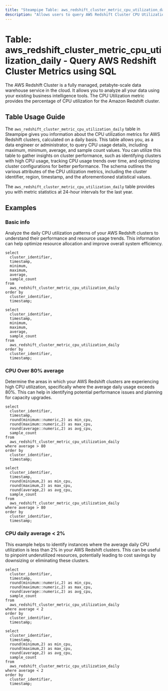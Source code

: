 ```yaml
---
title: "Steampipe Table: aws_redshift_cluster_metric_cpu_utilization_daily - Query AWS Redshift Cluster Metrics using SQL"
description: "Allows users to query AWS Redshift Cluster CPU Utilization Metrics on a daily basis."
---
```


# Table: aws_redshift_cluster_metric_cpu_utilization_daily - Query AWS Redshift Cluster Metrics using SQL

The AWS Redshift Cluster is a fully managed, petabyte-scale data warehouse service in the cloud. It allows you to analyze all your data using your existing business intelligence tools. The CPU Utilization metric provides the percentage of CPU utilization for the Amazon Redshift cluster.

## Table Usage Guide

The `aws_redshift_cluster_metric_cpu_utilization_daily` table in Steampipe gives you information about the CPU utilization metrics for AWS Redshift clusters, calculated on a daily basis. This table allows you, as a data engineer or administrator, to query CPU usage details, including maximum, minimum, average, and sample count values. You can utilize this table to gather insights on cluster performance, such as identifying clusters with high CPU usage, tracking CPU usage trends over time, and optimizing cluster configurations for better performance. The schema outlines the various attributes of the CPU utilization metrics, including the cluster identifier, region, timestamp, and the aforementioned statistical values.

The `aws_redshift_cluster_metric_cpu_utilization_daily` table provides you with metric statistics at 24-hour intervals for the last year.

## Examples

### Basic info
Analyze the daily CPU utilization patterns of your AWS Redshift clusters to understand their performance and resource usage trends. This information can help optimize resource allocation and improve overall system efficiency.

```sql+postgres
select
  cluster_identifier,
  timestamp,
  minimum,
  maximum,
  average,
  sample_count
from
  aws_redshift_cluster_metric_cpu_utilization_daily
order by
  cluster_identifier,
  timestamp;
```

```sql+sqlite
select
  cluster_identifier,
  timestamp,
  minimum,
  maximum,
  average,
  sample_count
from
  aws_redshift_cluster_metric_cpu_utilization_daily
order by
  cluster_identifier,
  timestamp;
```

### CPU Over 80% average
Determine the areas in which your AWS Redshift clusters are experiencing high CPU utilization, specifically where the average daily usage exceeds 80%. This can help in identifying potential performance issues and planning for capacity upgrades.

```sql+postgres
select
  cluster_identifier,
  timestamp,
  round(minimum::numeric,2) as min_cpu,
  round(maximum::numeric,2) as max_cpu,
  round(average::numeric,2) as avg_cpu,
  sample_count
from
  aws_redshift_cluster_metric_cpu_utilization_daily
where average > 80
order by
  cluster_identifier,
  timestamp;
```

```sql+sqlite
select
  cluster_identifier,
  timestamp,
  round(minimum,2) as min_cpu,
  round(maximum,2) as max_cpu,
  round(average,2) as avg_cpu,
  sample_count
from
  aws_redshift_cluster_metric_cpu_utilization_daily
where average > 80
order by
  cluster_identifier,
  timestamp;
```

### CPU daily average < 2%
This example helps to identify instances where the average daily CPU utilization is less than 2% in your AWS Redshift clusters. This can be useful to pinpoint underutilized resources, potentially leading to cost savings by downsizing or eliminating these clusters.

```sql+postgres
select
  cluster_identifier,
  timestamp,
  round(minimum::numeric,2) as min_cpu,
  round(maximum::numeric,2) as max_cpu,
  round(average::numeric,2) as avg_cpu,
  sample_count
from
  aws_redshift_cluster_metric_cpu_utilization_daily
where average < 2
order by
  cluster_identifier,
  timestamp;
```

```sql+sqlite
select
  cluster_identifier,
  timestamp,
  round(minimum,2) as min_cpu,
  round(maximum,2) as max_cpu,
  round(average,2) as avg_cpu,
  sample_count
from
  aws_redshift_cluster_metric_cpu_utilization_daily
where average < 2
order by
  cluster_identifier,
  timestamp;
```